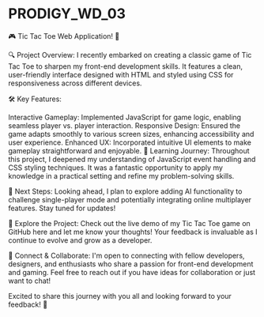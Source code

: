 # PRODIGY_WD_03
🎮 Tic Tac Toe Web Application! 🚀

🔍 Project Overview:
I recently embarked on creating a classic game of Tic Tac Toe to sharpen my front-end development skills. It features a clean, user-friendly interface designed with HTML and styled using CSS for responsiveness across different devices.

🛠️ Key Features:

Interactive Gameplay: Implemented JavaScript for game logic, enabling seamless player vs. player interaction.
Responsive Design: Ensured the game adapts smoothly to various screen sizes, enhancing accessibility and user experience.
Enhanced UX: Incorporated intuitive UI elements to make gameplay straightforward and enjoyable.
🌟 Learning Journey:
Throughout this project, I deepened my understanding of JavaScript event handling and CSS styling techniques. It was a fantastic opportunity to apply my knowledge in a practical setting and refine my problem-solving skills.

🚀 Next Steps:
Looking ahead, I plan to explore adding AI functionality to challenge single-player mode and potentially integrating online multiplayer features. Stay tuned for updates!

🔗 Explore the Project:
Check out the live demo of my Tic Tac Toe game on GitHub here and let me know your thoughts! Your feedback is invaluable as I continue to evolve and grow as a developer.

🤝 Connect & Collaborate:
I'm open to connecting with fellow developers, designers, and enthusiasts who share a passion for front-end development and gaming. Feel free to reach out if you have ideas for collaboration or just want to chat!

Excited to share this journey with you all and looking forward to your feedback! 🌟

